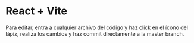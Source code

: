 # React + Vite

Para editar, entra a cualquier archivo del código y haz click en el ícono del lápiz, realiza los cambios y haz commit directamente a la master branch. 
